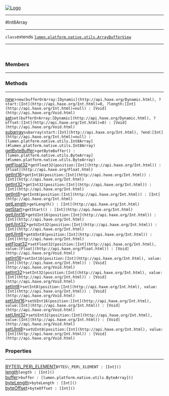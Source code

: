 
[![Logo](../../../../../images/logo.png)](../../../../../api/index.html)

---



#Int8Array



---

`class`extends <code><span>[lumen.platform.native.utils.ArrayBufferView]()</span></code>
<span class="meta">

</span>


---

&nbsp;
&nbsp;

<h3>Members</h3> <hr/>

<h3>Methods</h3> <hr/><span class="method apipage">
            <a name="new"><a class="lift" href="#new">new</a></a><a title="inherited from lumen.platform.native.utils.ArrayBufferView" class="tooltip inherited">&gt;</a><code class="signature apipage">new(bufferOrArray:<span>[Dynamic](http://api.haxe.org/Dynamic.html)</span>, ?start:<span>[Int](http://api.haxe.org/Int.html)=0</span>, ?length:<span>[Int](http://api.haxe.org/Int.html)=null</span>) : [Void](http://api.haxe.org/Void.html)</code><br/><span class="small_desc_flat"></span>
        </span>
    <span class="method apipage">
            <a name="set"><a class="lift" href="#set">set</a></a><code class="signature apipage">set(bufferOrArray:<span>[Dynamic](http://api.haxe.org/Dynamic.html)</span>, ?offset:<span>[Int](http://api.haxe.org/Int.html)=0</span>) : [Void](http://api.haxe.org/Void.html)</code><br/><span class="small_desc_flat"></span>
        </span>
    <span class="method apipage">
            <a name="subarray"><a class="lift" href="#subarray">subarray</a></a><code class="signature apipage">subarray(start:<span>[Int](http://api.haxe.org/Int.html)</span>, ?end:<span>[Int](http://api.haxe.org/Int.html)=null</span>) : [lumen.platform.native.utils.Int8Array](#lumen.platform.native.utils.Int8Array)</code><br/><span class="small_desc_flat"></span>
        </span>
    <span class="method apipage">
            <a name="getByteBuffer"><a class="lift" href="#getByteBuffer">getByteBuffer</a></a><a title="inherited from lumen.platform.native.utils.ArrayBufferView" class="tooltip inherited">&gt;</a><code class="signature apipage">getByteBuffer() : [lumen.platform.native.utils.ByteArray](#lumen.platform.native.utils.ByteArray)</code><br/><span class="small_desc_flat"></span>
        </span>
    <span class="method apipage">
            <a name="getFloat32"><a class="lift" href="#getFloat32">getFloat32</a></a><a title="inherited from lumen.platform.native.utils.ArrayBufferView" class="tooltip inherited">&gt;</a><code class="signature apipage">getFloat32(position:<span>[Int](http://api.haxe.org/Int.html)</span>) : [Float](http://api.haxe.org/Float.html)</code><br/><span class="small_desc_flat"></span>
        </span>
    <span class="method apipage">
            <a name="getInt16"><a class="lift" href="#getInt16">getInt16</a></a><a title="inherited from lumen.platform.native.utils.ArrayBufferView" class="tooltip inherited">&gt;</a><code class="signature apipage">getInt16(position:<span>[Int](http://api.haxe.org/Int.html)</span>) : [Int](http://api.haxe.org/Int.html)</code><br/><span class="small_desc_flat"></span>
        </span>
    <span class="method apipage">
            <a name="getInt32"><a class="lift" href="#getInt32">getInt32</a></a><a title="inherited from lumen.platform.native.utils.ArrayBufferView" class="tooltip inherited">&gt;</a><code class="signature apipage">getInt32(position:<span>[Int](http://api.haxe.org/Int.html)</span>) : [Int](http://api.haxe.org/Int.html)</code><br/><span class="small_desc_flat"></span>
        </span>
    <span class="method apipage">
            <a name="getInt8"><a class="lift" href="#getInt8">getInt8</a></a><a title="inherited from lumen.platform.native.utils.ArrayBufferView" class="tooltip inherited">&gt;</a><code class="signature apipage">getInt8(position:<span>[Int](http://api.haxe.org/Int.html)</span>) : [Int](http://api.haxe.org/Int.html)</code><br/><span class="small_desc_flat"></span>
        </span>
    <span class="method apipage">
            <a name="getLength"><a class="lift" href="#getLength">getLength</a></a><a title="inherited from lumen.platform.native.utils.ArrayBufferView" class="tooltip inherited">&gt;</a><code class="signature apipage">getLength() : [Int](http://api.haxe.org/Int.html)</code><br/><span class="small_desc_flat"></span>
        </span>
    <span class="method apipage">
            <a name="getStart"><a class="lift" href="#getStart">getStart</a></a><a title="inherited from lumen.platform.native.utils.ArrayBufferView" class="tooltip inherited">&gt;</a><code class="signature apipage">getStart() : [Int](http://api.haxe.org/Int.html)</code><br/><span class="small_desc_flat"></span>
        </span>
    <span class="method apipage">
            <a name="getUInt16"><a class="lift" href="#getUInt16">getUInt16</a></a><a title="inherited from lumen.platform.native.utils.ArrayBufferView" class="tooltip inherited">&gt;</a><code class="signature apipage">getUInt16(position:<span>[Int](http://api.haxe.org/Int.html)</span>) : [Int](http://api.haxe.org/Int.html)</code><br/><span class="small_desc_flat"></span>
        </span>
    <span class="method apipage">
            <a name="getUInt32"><a class="lift" href="#getUInt32">getUInt32</a></a><a title="inherited from lumen.platform.native.utils.ArrayBufferView" class="tooltip inherited">&gt;</a><code class="signature apipage">getUInt32(position:<span>[Int](http://api.haxe.org/Int.html)</span>) : [Int](http://api.haxe.org/Int.html)</code><br/><span class="small_desc_flat"></span>
        </span>
    <span class="method apipage">
            <a name="getUInt8"><a class="lift" href="#getUInt8">getUInt8</a></a><a title="inherited from lumen.platform.native.utils.ArrayBufferView" class="tooltip inherited">&gt;</a><code class="signature apipage">getUInt8(position:<span>[Int](http://api.haxe.org/Int.html)</span>) : [Int](http://api.haxe.org/Int.html)</code><br/><span class="small_desc_flat"></span>
        </span>
    <span class="method apipage">
            <a name="setFloat32"><a class="lift" href="#setFloat32">setFloat32</a></a><a title="inherited from lumen.platform.native.utils.ArrayBufferView" class="tooltip inherited">&gt;</a><code class="signature apipage">setFloat32(position:<span>[Int](http://api.haxe.org/Int.html)</span>, value:<span>[Float](http://api.haxe.org/Float.html)</span>) : [Void](http://api.haxe.org/Void.html)</code><br/><span class="small_desc_flat"></span>
        </span>
    <span class="method apipage">
            <a name="setInt16"><a class="lift" href="#setInt16">setInt16</a></a><a title="inherited from lumen.platform.native.utils.ArrayBufferView" class="tooltip inherited">&gt;</a><code class="signature apipage">setInt16(position:<span>[Int](http://api.haxe.org/Int.html)</span>, value:<span>[Int](http://api.haxe.org/Int.html)</span>) : [Void](http://api.haxe.org/Void.html)</code><br/><span class="small_desc_flat"></span>
        </span>
    <span class="method apipage">
            <a name="setInt32"><a class="lift" href="#setInt32">setInt32</a></a><a title="inherited from lumen.platform.native.utils.ArrayBufferView" class="tooltip inherited">&gt;</a><code class="signature apipage">setInt32(position:<span>[Int](http://api.haxe.org/Int.html)</span>, value:<span>[Int](http://api.haxe.org/Int.html)</span>) : [Void](http://api.haxe.org/Void.html)</code><br/><span class="small_desc_flat"></span>
        </span>
    <span class="method apipage">
            <a name="setInt8"><a class="lift" href="#setInt8">setInt8</a></a><a title="inherited from lumen.platform.native.utils.ArrayBufferView" class="tooltip inherited">&gt;</a><code class="signature apipage">setInt8(position:<span>[Int](http://api.haxe.org/Int.html)</span>, value:<span>[Int](http://api.haxe.org/Int.html)</span>) : [Void](http://api.haxe.org/Void.html)</code><br/><span class="small_desc_flat"></span>
        </span>
    <span class="method apipage">
            <a name="setUInt16"><a class="lift" href="#setUInt16">setUInt16</a></a><a title="inherited from lumen.platform.native.utils.ArrayBufferView" class="tooltip inherited">&gt;</a><code class="signature apipage">setUInt16(position:<span>[Int](http://api.haxe.org/Int.html)</span>, value:<span>[Int](http://api.haxe.org/Int.html)</span>) : [Void](http://api.haxe.org/Void.html)</code><br/><span class="small_desc_flat"></span>
        </span>
    <span class="method apipage">
            <a name="setUInt32"><a class="lift" href="#setUInt32">setUInt32</a></a><a title="inherited from lumen.platform.native.utils.ArrayBufferView" class="tooltip inherited">&gt;</a><code class="signature apipage">setUInt32(position:<span>[Int](http://api.haxe.org/Int.html)</span>, value:<span>[Int](http://api.haxe.org/Int.html)</span>) : [Void](http://api.haxe.org/Void.html)</code><br/><span class="small_desc_flat"></span>
        </span>
    <span class="method apipage">
            <a name="setUInt8"><a class="lift" href="#setUInt8">setUInt8</a></a><a title="inherited from lumen.platform.native.utils.ArrayBufferView" class="tooltip inherited">&gt;</a><code class="signature apipage">setUInt8(position:<span>[Int](http://api.haxe.org/Int.html)</span>, value:<span>[Int](http://api.haxe.org/Int.html)</span>) : [Void](http://api.haxe.org/Void.html)</code><br/><span class="small_desc_flat"></span>
        </span>
    

<h3>Properties</h3> <hr/><span class="property apipage">
            <a name="BYTES_PER_ELEMENT"><a class="lift" href="#BYTES_PER_ELEMENT">BYTES\_PER\_ELEMENT</a></a><code class="signature apipage">BYTES\_PER\_ELEMENT : [Int]()</code><br/><span class="small_desc_flat"></span>
        </span><span class="property apipage">
            <a name="length"><a class="lift" href="#length">length</a></a><code class="signature apipage">length : [Int]()</code><br/><span class="small_desc_flat"></span>
        </span><span class="property apipage">
            <a name="buffer"><a class="lift" href="#buffer">buffer</a></a><a title="inherited from lumen.platform.native.utils.ArrayBufferView" class="tooltip inherited">&gt;</a><code class="signature apipage">buffer : [lumen.platform.native.utils.ByteArray]()</code><br/><span class="small_desc_flat"></span>
        </span><span class="property apipage">
            <a name="byteLength"><a class="lift" href="#byteLength">byteLength</a></a><a title="inherited from lumen.platform.native.utils.ArrayBufferView" class="tooltip inherited">&gt;</a><code class="signature apipage">byteLength : [Int]()</code><br/><span class="small_desc_flat"></span>
        </span><span class="property apipage">
            <a name="byteOffset"><a class="lift" href="#byteOffset">byteOffset</a></a><a title="inherited from lumen.platform.native.utils.ArrayBufferView" class="tooltip inherited">&gt;</a><code class="signature apipage">byteOffset : [Int]()</code><br/><span class="small_desc_flat"></span>
        </span>

&nbsp;
&nbsp;
&nbsp;